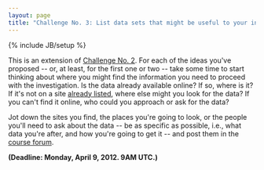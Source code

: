 ```yaml
---
layout: page
title: "Challenge No. 3: List data sets that might be useful to your investigation"
---
```

{% include JB/setup %}

This is an extension of [Challenge No. 2](http://phillipadsmith.github.com/Crunching-Public-Data//pages/challenges/challenge-two/index.html). For each of the ideas you've proposed -- or, at least, for the first one or two -- take some time to start thinking about where you might find the information you need to proceed with the investigation. Is the data already available online? If so, where is it? If it's not on a site [already listed](https://docs.google.com/document/d/1U-85AiKMnBIXfWj5FL43ms60U9H09r-TTdJyTV5Apww/edit), where else might you look for the data? If you can't find it online, who could you approach or ask for the data? 

Jot down the sites you find, the places you're going to look, or the people you'll need to ask about the data -- be as specific as possible, i.e., what data you're after, and how you're going to get it -- and post them in the [course forum](http://learn.codelesson.com/mod/forum/view.php?id=3386).

**(Deadline: Monday, April 9, 2012. 9AM UTC.)**
